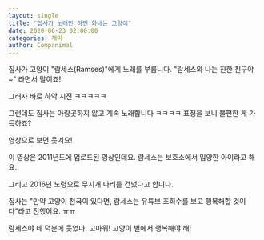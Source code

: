 ```yaml
---
layout: single
title: "집사가 노래만 하면 화내는 고양이"
date: 2020-06-23 02:00:00
categories: 재미
author: Companimal
---
```


집사가 고양이 "람세스(Ramses)"에게 노래를 부릅니다. "람세스와 나는 친한 친구야~" 라면서 말이죠!

그러자 바로 하악 시전 ㅋㅋㅋㅋㅋ

그런데도 집사는 아랑곳하지 않고 계속 노래합니다 ㅋㅋㅋㅋ 표정을 보니 불편한 게 가득하죠?

영상으로 보면 웃겨요!

이 영상은 2011년도에 업로드된 영상인데요. 람세스는 보호소에서 입양한 아이라고 해요.

그리고 2016년 노령으로 무지개 다리를 건넜다고 합니다.

집사는 "만약 고양이 천국이 있다면, 람세스는 유튜브 조회수를 보고 행복해할 것이다"라고 전했어요. ㅠㅠ

람세스야 네 덕분에 웃었다. 고마워! 고양이 별에서 행복해야 해!
